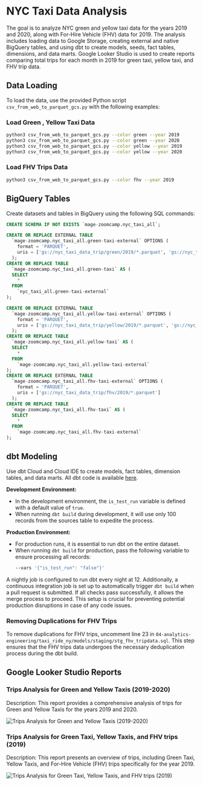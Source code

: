 # NYC Taxi Data Analysis

The goal is to analyze NYC green and yellow taxi data for the years 2019 and 2020, along with For-Hire Vehicle (FHV) data for 2019. The analysis includes loading data to Google Storage, creating external and native BigQuery tables, and using dbt to create models, seeds, fact tables, dimensions, and data marts. Google Looker Studio is used to create reports comparing total trips for each month in 2019  for green taxi, yellow taxi, and FHV trip data.

## Data Loading

To load the data, use the provided Python script `csv_from_web_to_parquet_gcs.py` with the following examples:

###  Load Green , Yellow Taxi Data
```bash
python3 csv_from_web_to_parquet_gcs.py --color green --year 2019
python3 csv_from_web_to_parquet_gcs.py --color green --year 2020
python3 csv_from_web_to_parquet_gcs.py --color yellow --year 2019
python3 csv_from_web_to_parquet_gcs.py --color yellow --year 2020
```
### Load FHV Trips Data
```bash
python3 csv_from_web_to_parquet_gcs.py --color fhv --year 2019
```
## BigQuery Tables
Create datasets and tables in BigQuery using the following SQL commands:
```sql
CREATE SCHEMA IF NOT EXISTS `mage-zoomcamp.nyc_taxi_all`;

CREATE OR REPLACE EXTERNAL TABLE
  `mage-zoomcamp.nyc_taxi_all.green-taxi-external` OPTIONS (
    format = 'PARQUET',
    uris = ['gs://nyc_taxi_data_trip/green/2019/*.parquet', 'gs://nyc_taxi_data_trip/green/2020/*.parquet']
  );
CREATE OR REPLACE TABLE
  `mage-zoomcamp.nyc_taxi_all.green-taxi` AS (
  SELECT
    *
  FROM
    `nyc_taxi_all.green-taxi-external`
);

CREATE OR REPLACE EXTERNAL TABLE
  `mage-zoomcamp.nyc_taxi_all.yellow-taxi-external` OPTIONS (
    format = 'PARQUET',
    uris = ['gs://nyc_taxi_data_trip/yellow/2019/*.parquet', 'gs://nyc_taxi_data_trip/yellow/2020/*.parquet']
  );
CREATE OR REPLACE TABLE
  `mage-zoomcamp.nyc_taxi_all.yellow-taxi` AS (
  SELECT
    *
  FROM
    `mage-zoomcamp.nyc_taxi_all.yellow-taxi-external`
);
CREATE OR REPLACE EXTERNAL TABLE
  `mage-zoomcamp.nyc_taxi_all.fhv-taxi-external` OPTIONS (
    format = 'PARQUET',
    uris = ['gs://nyc_taxi_data_trip/fhv/2019/*.parquet']
  );
CREATE OR REPLACE TABLE
  `mage-zoomcamp.nyc_taxi_all.fhv-taxi` AS (
  SELECT
    *
  FROM
    `mage-zoomcamp.nyc_taxi_all.fhv-taxi-external`
);
```
## dbt Modeling

Use dbt Cloud and Cloud IDE to create models, fact tables, dimension tables, and data marts. All dbt code is available [here](https://github.com/mminabian/datacamp2024/tree/main/04-analytics-engineering/taxi_ride_ny).

**Development Environment:**
- In the development environment, the `is_test_run` variable is defined with a default value of `true`.
- When running `dbt build` during development, it will use only 100 records from the sources table to expedite the process.

**Production Environment:**
- For production runs, it is essential to run dbt on the entire dataset.
- When running `dbt build` for production, pass the following variable to ensure processing all records:
  ```bash
  --vars '{"is_test_run": "false"}'
A nightly job is configured to run dbt every night at 12.
Additionally, a continuous integration job is set up to automatically trigger `dbt build` when a pull request is submitted. If all checks pass successfully, it allows the merge process to proceed. This setup is crucial for preventing potential production disruptions in case of any code issues.
### Removing Duplications for FHV Trips

To remove duplications for FHV trips, uncomment line 23 in `04-analytics-engineering/taxi_ride_ny/models/staging/stg_fhv_tripdata.sql`. This step ensures that the FHV trips data undergoes the necessary deduplication process during the dbt build.

## Google Looker Studio Reports

### Trips Analysis for Green and Yellow Taxis (2019-2020)
Description: This report provides a comprehensive analysis of trips for Green and Yellow Taxis for the years 2019 and 2020.

![Trips Analysis for Green and Yellow Taxis (2019-2020)](https://github.com/mminabian/datacamp2024/blob/main/04-analytics-engineering/trips_analysis_green_and_yellow_taxi.png)

### Trips Analysis for Green Taxi, Yellow Taxis, and FHV trips (2019)
Description: This report presents an overview of trips, including Green Taxi, Yellow Taxis, and For-Hire Vehicle (FHV) trips specifically for the year 2019.

![Trips Analysis for Green Taxi, Yellow Taxis, and FHV trips (2019)](https://github.com/mminabian/datacamp2024/blob/main/04-analytics-engineering/trips_per_month__green_yellow_fhv.png)
